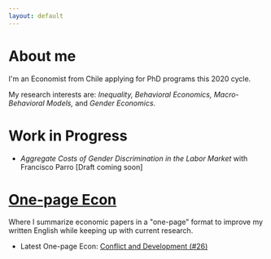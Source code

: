 ```yaml
---
layout: default
---
```


# About me

I'm an Economist from Chile applying for PhD programs this 2020 cycle.

My research interests are: *Inequality, Behavioral Economics, Macro-Behavioral Models,* and *Gender Economics*.

# Work in Progress

* *Aggregate Costs of Gender Discrimination in the Labor
Market* with Francisco Parro [Draft coming soon]

# [One-page Econ](./one-pageecon.html)

Where I summarize economic papers in a "one-page" format to improve my written English while keeping up with current research.

* Latest One-page Econ: [Conflict and Development (#26)](https://jjgecon.github.io/assets/ope_pdf/Conflict%20and%20Development%20(Ray%202017).pdf)


